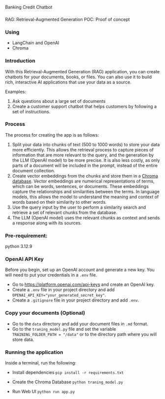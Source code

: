 Banking Credit Chatbot
###
RAG: Retrieval-Augmented Generation
POC: Proof of concept
### Using
- LangChain and OpenAI
- Chroma

### Introduction
With this Retrieval-Augmented Generation (RAG) application, you can create chatbots for your documents, books, or files. You can also use it to build rich, interactive AI applications that use your data as a source. 

Examples:
1. Ask questions about a large set of documents
2. Create a customer support chatbot that helps customers by following a set of instructions.

### Process
The process for creating the app is as follows:
1. Split your data into chunks of text (500 to 1000 words) to store your data more efficiently. This allows the retrieval process to capture pieces of information that are more relevant to the query, and the generation by the LLM (OpenAI model) to be more precise. It is also less costly, as only parts of a document will be included in the prompt, instead of the entire document collection.
2. Create vector embeddings from the chunks and store them in a [Chroma database](https://www.trychroma.com/). Vector embeddings are numerical representations of terms, which can be words, sentences, or documents. These embeddings capture the relationships and similarities between the terms. In language models, this allows the model to understand the meaning and context of words based on their similarity to other words.
3. Use the query input by the user to perform a similarity search and retrieve a set of relevant chunks from the database.
4. The LLM (OpenAI model) uses the relevant chunks as context and sends a response along with its sources.

### Pre-requirement:
python 3.12.9

### OpenAI API Key
Before you begin, set up an OpenAI account and generate a new key. You will need to put your credentials in a `.env` file.
* Go to https://platform.openai.com/api-keys and create an OpenAI key.
* Create a `.env` file in your project directory and add `OPENAI_API_KEY="your_generated_secret_key"`.
* Create a `.gitignore` file in your project directory and add `.env`.

### Copy your documents (Optional)
* Go to the `data` directory and add your document files in `.md` format.
* Go to the `traning_model.py` file and set the variable `TRAINING_FOLDER_PATH = "/data"` or to the directory path where you will store data.

### Running the application
Inside a terminal, run the following:
* Install dependencies
`pip install -r requirements.txt`

* Create the Chroma Database
`python traning_model.py`

* Run Web UI
`python run app.py`
